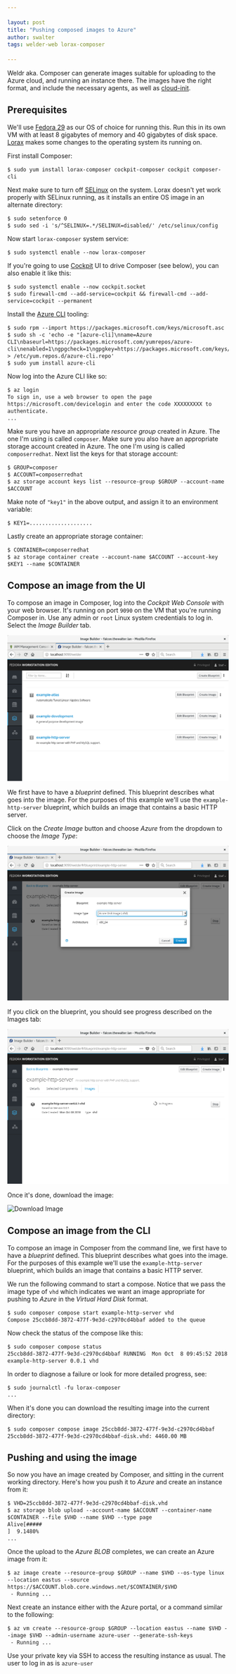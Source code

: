 ```yaml
---

layout: post
title: "Pushing composed images to Azure"
author: swalter
tags: welder-web lorax-composer

---
```


Weldr aka. Composer can generate images suitable for uploading to the Azure
cloud, and running an instance there. The images have the right format, and
include the necessary agents, as well as
[cloud-init](https://cloudinit.readthedocs.io/en/latest/index.html).

## Prerequisites

We'll use [Fedora 29](https://getfedora.org/) as our OS of choice for running this. Run
this in its own VM with at least 8 gigabytes of memory and 40 gigabytes of disk space.
[Lorax](http://weldr.io/lorax/) makes some changes to the operating system its running on.

First install Composer:

    $ sudo yum install lorax-composer cockpit-composer cockpit composer-cli

Next make sure to turn off [SELinux](https://access.redhat.com/documentation/en-us/red_hat_enterprise_linux/5/html/deployment_guide/ch-selinux) on the system. Lorax doesn't yet work properly with
SELinux running, as it installs an entire OS image in an alternate directory:

    $ sudo setenforce 0
    $ sudo sed -i 's/^SELINUX=.*/SELINUX=disabled/' /etc/selinux/config

Now start ```lorax-composer``` system service:

    $ sudo systemctl enable --now lorax-composer

If you're going to use [Cockpit](https://cockpit-project.org/) UI to drive Composer
(see below), you can also enable it like this:

    $ sudo systemctl enable --now cockpit.socket
    $ sudo firewall-cmd --add-service=cockpit && firewall-cmd --add-service=cockpit --permanent

Install the [Azure CLI](https://docs.microsoft.com/en-us/cli/azure/install-azure-cli-yum) tooling:

    $ sudo rpm --import https://packages.microsoft.com/keys/microsoft.asc
    $ sudo sh -c 'echo -e "[azure-cli]\nname=Azure CLI\nbaseurl=https://packages.microsoft.com/yumrepos/azure-cli\nenabled=1\ngpgcheck=1\ngpgkey=https://packages.microsoft.com/keys/microsoft.asc" > /etc/yum.repos.d/azure-cli.repo'
    $ sudo yum install azure-cli

Now log into the Azure CLI like so:

    $ az login
    To sign in, use a web browser to open the page
    https://microsoft.com/devicelogin and enter the code XXXXXXXXX to authenticate.
    ...

Make sure you have an appropriate *resource group* created in Azure. The one I'm using
is called ```composer```. Make sure you also have an appropriate storage account
created in Azure. The one I'm using is called ```composerredhat```. Next list the keys
for that storage account:

    $ GROUP=composer
    $ ACCOUNT=composerredhat
    $ az storage account keys list --resource-group $GROUP --account-name $ACCOUNT

Make note of ```"key1"``` in the above output, and assign it to an environment variable:

    $ KEY1=....................

Lastly create an appropriate storage container:

    $ CONTAINER=composerredhat
    $ az storage container create --account-name $ACCOUNT --account-key $KEY1 --name $CONTAINER

## Compose an image from the UI

To compose an image in Composer, log into the *Cockpit Web Console* with your web browser.
It's running on port ```9090``` on the VM that you're running Composer in. Use any admin
or ```root``` Linux system credentials to log in.  Select the *Image Builder* tab.

![Cockpit Composer](/images/cockpit-composer-main.png)

We first have to have a *blueprint* defined. This blueprint describes what goes into the image.
For the purposes of this example we'll use the ```example-http-server``` blueprint, which
builds an image that contains a basic HTTP server.

Click on the *Create Image* button and choose *Azure* from the dropdown
to choose the *Image Type*:

![Create Image AMI](/images/cockpit-composer-create-azure.png)

If you click on the blueprint, you should see progress described on the Images tab:

![Create Image Progress](/images/cockpit-composer-azure-progress.png)

Once it's done, download the image:

![Download Image](/images/cockpit-composer-azure-download.png)

## Compose an image from the CLI

To compose an image in Composer from the command line, we first have to have a *blueprint*
defined. This blueprint describes what goes into the image. For the purposes of this
example we'll use the ```example-http-server``` blueprint, which builds an image that
contains a basic HTTP server.

We run the following command to start a compose. Notice that we pass the image type
of ```vhd``` which indicates we want an image appropriate for pushing to
*Azure* in the *Virtual Hard Disk* format.

    $ sudo composer compose start example-http-server vhd
    Compose 25ccb8dd-3872-477f-9e3d-c2970cd4bbaf added to the queue

Now check the status of the compose like this:

    $ sudo composer compose status
    25ccb8dd-3872-477f-9e3d-c2970cd4bbaf RUNNING  Mon Oct  8 09:45:52 2018 example-http-server 0.0.1 vhd

In order to diagnose a failure or look for more detailed progress, see:

    $ sudo journalctl -fu lorax-composer
    ...

When it's done you can download the resulting image into the current directory:

    $ sudo composer compose image 25ccb8dd-3872-477f-9e3d-c2970cd4bbaf
    25ccb8dd-3872-477f-9e3d-c2970cd4bbaf-disk.vhd: 4460.00 MB

## Pushing and using the image

So now you have an image created by Composer, and sitting in the current working directory.
Here's how you push it to *Azure* and create an instance from it:

    $ VHD=25ccb8dd-3872-477f-9e3d-c2970cd4bbaf-disk.vhd
    $ az storage blob upload --account-name $ACCOUNT --container-name $CONTAINER --file $VHD --name $VHD --type page
    Alive[#####                                                           ]  9.1480%
    ...

Once the upload to the *Azure BLOB* completes, we can create an Azure image from it:

    $ az image create --resource-group $GROUP --name $VHD --os-type linux --location eastus --source https://$ACCOUNT.blob.core.windows.net/$CONTAINER/$VHD
     - Running ...

Next create an instance either with the Azure portal, or a command similar to the following:

    $ az vm create --resource-group $GROUP --location eastus --name $VHD --image $VHD --admin-username azure-user --generate-ssh-keys
     - Running ...

Use your private key via SSH to access the resulting instance as usual. The user to log
in as is ```azure-user```
